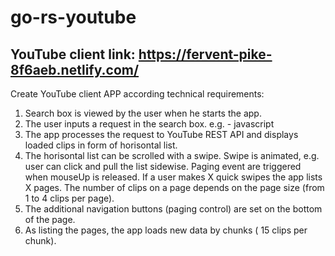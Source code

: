 # go-rs-youtube

## YouTube client link: https://fervent-pike-8f6aeb.netlify.com/

Create YouTube client APP according technical requirements:

1. Search box is viewed by the user when he starts the app.
2. The user inputs a request in the search box. e.g. - javascript
3. The app processes the request to YouTube REST API and displays loaded clips in form of horisontal list.
4. The horisontal list can be scrolled with a swipe. Swipe is animated, e.g. user can click and pull the list sidewise. Paging event are triggered when mouseUp is released. If a user makes X quick swipes the app lists X pages. The number of clips on a page depends on the page size (from 1 to 4 clips per page).
5. The additional navigation buttons (paging control) are set on the bottom of the page.
6. As listing the pages, the app loads new data by chunks ( 15 clips per chunk).
